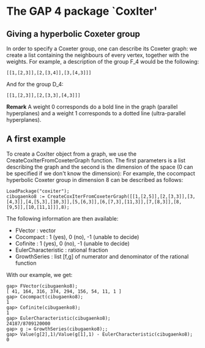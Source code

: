 The GAP 4 package `CoxIter'
==============================

Giving a hyperbolic Coxeter group
---------------------------------
In order to specify a Coxeter group, one can describe its Coxeter graph: we create a list containing the neighbours of every vertex, together with the weights.
For example, a description of the group F_4 would be the following:

`
[[1,[2,3]],[2,[3,4]],[3,[4,3]]]
`

And for the group D_4:

`
[[1,[2,3]],[2,[3,3],[4,3]]]
`

**Remark**
A weight 0 corresponds do a bold line in the graph (parallel hyperplanes) and a weight 1 corresponds to a dotted line (ultra-parallel hyperplanes). 

A first example
-----------------
To create a CoxIter object from a graph, we use the CreateCoxIterFromCoxeterGraph function. The first parameters is a list describing the graph and the second is the dimension of the space (0 can be specified if we don't know the dimension):
For example, the cocompact hyperbolic Coxeter group in dimension 8 can be described as follows:

	LoadPackage("coxiter");
	cibugaenko8 := CreateCoxIterFromCoxeterGraph([[1,[2,5]],[2,[3,3]],[3,[4,3]],[4,[5,3],[10,3]],[5,[6,3]],[6,[7,3],[11,3]],[7,[8,3]],[8,[9,5]],[10,[11,1]]],8);

The following information are then available:
* FVector : vector
* Cocompact : 1 (yes), 0 (no), -1 (unable to decide)
* Cofinite : 1 (yes), 0 (no), -1 (unable to decide)
* EulerCharacteristic : rational fraction
* GrowthSeries : list [f,g] of numerator and denominator of the rational function

With our example, we get:

	gap> FVector(cibugaenko8);
	[ 41, 164, 316, 374, 294, 156, 54, 11, 1 ]
	gap> Cocompact(cibugaenko8);
	1
	gap> Cofinite(cibugaenko8);
	1
	gap> EulerCharacteristic(cibugaenko8);
	24187/8709120000
	gap> g := GrowthSeries(cibugaenko8);;
	gap> Value(g[2],1)/Value(g[1],1) - EulerCharacteristic(cibugaenko8);
	0

